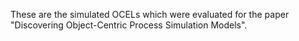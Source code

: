 These are the simulated OCELs which were evaluated for the paper "Discovering Object-Centric Process Simulation Models".
